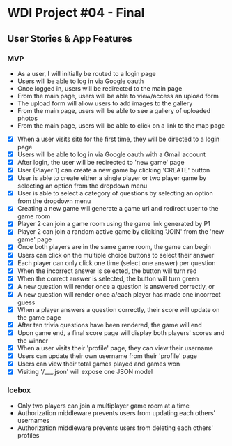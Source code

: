 # WDI Project #04 - Final

## User Stories & App Features

### MVP 
- As a user, I will initially be routed to a login page
- Users will be able to log in via Google oauth
- Once logged in, users will be redirected to the main page
- From the main page, users will be able to view/access an upload form
- The upload form will allow users to add images to the gallery
- From the main page, users will be able to see a gallery of uploaded photos
- From the main page, users will be able to click on a link to the map page

- [x] When a user visits site for the first time, they will be directed to a login page
- [x] Users will be able to log in via Google oauth with a Gmail account
- [x] After login, the user will be redirected to 'new game' page
- [x] User (Player 1) can create a new game by clicking 'CREATE' button
- [x] User is able to create either a single player or two player game by selecting an option from the dropdown menu
- [x] User is able to select a category of questions by selecting an option from the dropdown menu
- [x] Creating a new game will generate a game url and redirect user to the game room 
- [x] Player 2 can join a game room using the game link generated by P1
- [x] Player 2 can join a random active game by clicking 'JOIN' from the 'new game' page
- [x] Once both players are in the same game room, the game can begin
- [x] Users can click on the multiple choice buttons to select their answer
- [x] Each player can only click one time (select one answer) per question
- [x] When the incorrect answer is selected, the button will turn red
- [x] When the correct answer is selected, the button will turn green
- [x] A new question will render once a question is answered correctly, or 
- [x] A new question will render once a/each player has made one incorrect guess
- [x] When a player answers a question correctly, their score will update on the game page
- [x] After ten trivia questions have been rendered, the game will end
- [x] Upon game end, a final score page will display both players' scores and the winner
- [x] When a user visits their 'profile' page, they can view their username
- [x] Users can update their own username from their 'profile' page
- [x] Users can view their total games played and games won
- [x] Visiting '/___.json' will expose one JSON model

### Icebox
- Only two players can join a multiplayer game room at a time
- Authorization middleware prevents users from updating each others' usernames
- Authorization middleware prevents users from deleting each others' profiles

